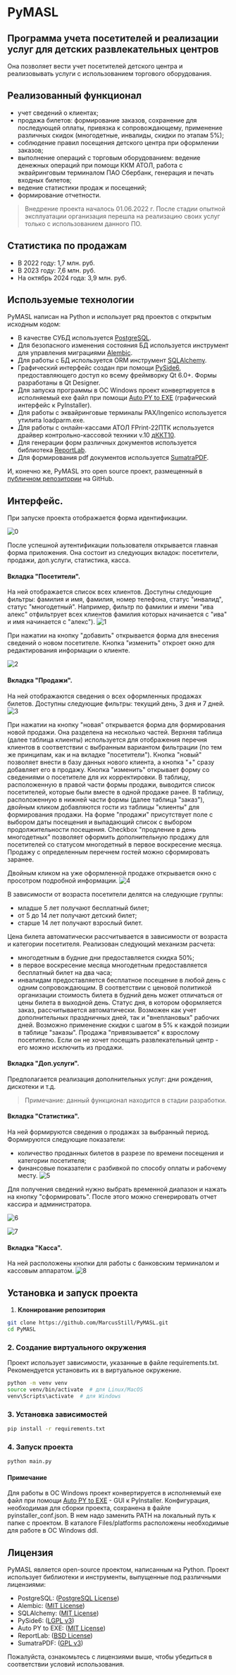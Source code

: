 # PyMASL
## Программа учета посетителей и реализации услуг для детских развлекательных центров


Она позволяет вести учет посетителей детского центра и реализовывать услуги с использованием торгового оборудования.

## Реализованный функционал

- учет сведений о клиентах;
- продажа билетов: формирование заказов, сохранение для последующей оплаты, привязка к сопровождающему, применение различных скидок (многодетные, инвалиды, скидки по этапам 5%);
- соблюдение правил посещения детского центра при оформлении заказов;
- выполнение операций с торговым оборудованием: ведение денежных операций при помощи ККМ АТОЛ, работа с эквайринговым терминалом ПАО Сбербанк, генерация и печать входных билетов;
- ведение статистики продаж и посещений;
- формирование отчетности.

> Внедрение проекта началось 01.06.2022 г. После стадии опытной эксплуатации организация перешла на реализацию своих услуг только с использованием данного ПО.

## Статистика по продажам

- В 2022 году: 1,7 млн. руб.
- В 2023 году: 7,6 млн. руб.
- На октябрь 2024 года: 3,9 млн. руб.



## Используемые технологии

PyMASL написан на Python и использует ряд проектов с открытым исходным кодом:
- В качестве СУБД используется [PostgreSQL](https://www.postgresql.org/).
- Для безопасного изменения состояния БД используется инструмент для управления миграциями [Alembic](https://alembic.sqlalchemy.org/).
- Для работы с БД используется ORM инструмент [SQLAlchemy](https://www.sqlalchemy.org/).
- Графический интерфейс создан при помощи [PySide6](https://pypi.org/project/PySide6/), предоставляющего доступ ко всему фреймворку Qt 6.0+. Формы разработаны в Qt Designer.
- Для запуска программы в ОС Windows проект конвертируется в исполняемый exe файл при помощи [Auto PY to EXE](https://pypi.org/project/auto-py-to-exe/) (графический интерфейс к PyInstaller).
- Для работы с эквайринговые терминалы PAX/Ingenico используется утилита loadparm.exe.
- Для работы с онлайн-кассами АТОЛ FPrint-22ПТК используется драйвер контрольно-кассовой техники v.10 [дККТ10](https://integration.atol.ru/api/).
- Для генерации форм различных документов используется библиотека [ReportLab](https://www.reportlab.com/).
- Для формирования pdf документов используется [SumatraPDF](https://www.sumatrapdfreader.org/).

И, конечно же, PyMASL это open source проект, размещенный в [публичном репозитории](https://github.com/MarcusStill/PyMASL) на GitHub.

## Интерфейс.
При запуске проекта отображается форма идентификации.

![0](https://github.com/user-attachments/assets/052e3ed4-9045-4915-ae57-ead3c6cee932)

После успешной аутентификации пользователя открывается главная форма приложения. Она состоит из следующих вкладок: посетители, продажи, доп.услуги, статистика, касса.

#### Вкладка "Посетители".
На ней отображается список всех клиентов. Доступны следующие фильтры: фамилия и имя, фамилия, номер телефона, статус "инвалид", статус "многодетный". Например, фильтр по фамилии и имени "ива алекс" отфильтрует всех клиентов фамилия которых начинается с "ива" и имя начинается с "алекс").
![1](https://github.com/user-attachments/assets/fd71e9cc-606c-4603-b87f-270eeef438f3)

При нажатии на кнопку "добавить" открывается форма для внесения сведений о новом посетителе. Кнопка "изменить" откроет окно для редактирования информации о клиенте.

![2](https://github.com/user-attachments/assets/56efe771-a520-4664-88c0-4dc4233d724c)

#### Вкладка "Продажи".
На ней отображаются сведения о всех оформленных продажах билетов. Доступны следующие фильтры: текущий день, 3 дня и 7 дней.
![3](https://github.com/user-attachments/assets/2a001c31-0a1e-4341-b7a9-fe1cebdb5215)

При нажатии на кнопку "новая" открывается форма для формирования новой продажи. Она разделена на несколько частей. Верхняя таблица (далее таблица клиенты) используется для отображения перечня клиентов в соответствии с выбранным вариантом фильтрации (по тем же принципам, как и на вкладке "посетители"). Кнопка "новый" позволяет внести в базу данных нового клиента, а кнопка "+" сразу добавляет его в продажу. Кнопка "изменить" открывает форму со сведениями о посетителе для их корректировки. В таблицу, расположенную в правой части формы продажи, выводится список посетителей, которые были вместе в одной продаже ранее. В таблицу, расположенную в нижней части формы (далее таблица "заказ"), двойным кликом добавляются гости из таблицы "клиенты" для формирования продажи.
На форме "продажи" присутствует поле с выбором даты посещения и выпадающий список с выбором продолжительности посещения. Checkbox "продление в день многодетных" позволяет оформить дополнительную продажу для посетителей со статусом многодетный в первое воскресение месяца. Продажу с определенным перечнем гостей можно сформировать заранее.

Двойным кликом на уже оформленной продаже открывается окно с просотром подробной информации.
![4](https://github.com/user-attachments/assets/267cc809-670b-4d7e-9fca-94e0d0e03d74)

В зависимости от возраста посетители делятся на следующие группы:
- младше 5 лет получают бесплатный билет;
- от 5 до 14 лет получают детский билет;
- старше 14 лет получают взрослый билет.

Цена билета автоматически рассчитывается в зависимости от возраста и категории посетителя. Реализован следующий механизм расчета:
- многодетным в будние дни предоставляется скидка 50%;
- в первое воскресение месяца многодетным предоставляется бесплатный билет на два часа;
- инвалидам предоставляется бесплатное посещение в любой день с одним сопровождающим.
В соответствии с ценовой политикой организации стоимость билета в будний день может отличаться от цены билета в выходной день. Статус дня, в котором оформляется заказ, рассчитывается автоматически. Возможен как учет дополнительных праздничных дней, так и "внеплановых" рабочих дней.
Возможно применение скидки с шагом в 5% к каждой позиции в таблице "заказы". Продажа "привязывается" к взрослому посетителю. Если он не хочет посещать развлекательный центр - его можно исключить из продажи.

#### Вкладка "Доп.услуги".
Предполагается реализация дополнительных услуг: дни рождения, дискотеки и т.д. 
> Примечание: данный функционал находится в стадии разработки.

#### Вкладка "Статистика".
На ней формируются сведения о продажах за выбранный период. Формируются следующие показатели:
- количество проданных билетов в разрезе по времени посещения и категории посетителя;
- финансовые показатели с разбивкой по способу оплаты и рабочему месту.
![5](https://github.com/user-attachments/assets/3aaa3661-3402-41cd-8b54-d12280ccbb5b)

Для получения сведений нужно выбрать временной диапазон и нажать на кнопку "сформировать". После этого можно сгенерировать отчет кассира и администратора.

![6](https://user-images.githubusercontent.com/69536339/182664347-2de36ef2-191f-4476-b599-b7b207358af1.jpg)

![7](https://user-images.githubusercontent.com/69536339/182665904-ddcece38-9dc6-4cb4-a6b6-a701c4d2c165.jpg)


#### Вкладка "Касса".
На ней расположены кнопки для работы с банковским терминалом и кассовым аппаратом.
![8](https://github.com/user-attachments/assets/29c12245-6c2c-4bab-9fce-4377f335acb0)


## Установка и запуск проекта
1. **Клонирование репозитория**

```bash
git clone https://github.com/MarcusStill/PyMASL.git
cd PyMASL
```
### 2. Создание виртуального окружения
Проект использует зависимости, указанные в файле requirements.txt. Рекомендуется установить их в виртуальное окружение.
```bash
python -m venv venv
source venv/bin/activate  # для Linux/MacOS
venv\Scripts\activate  # для Windows
```
### 3. Установка зависимостей
```bash
pip install -r requirements.txt
```
### 4. Запуск проекта
```bash
python main.py
```
#### Примечание
Для работы в ОС Windows проект конвертируется в исполняемый exe файл при помощи [Auto PY to EXE](https://pypi.org/project/auto-py-to-exe/) - GUI к PyInstaller.
Конфигурация, необходимая для сборки проекта, сохранена в файле pyinstaller_conf.json. В нем надо заменить PATH на локальный путь к папке с проектом.
В каталоге Files/platforms расположены необходимые для работе в ОС Windows ddl.

## Лицензия

PyMASL является open-source проектом, написанным на Python. Проект использует библиотеки и инструменты, выпущенные под различными лицензиями:

- PostgreSQL: ([PostgreSQL License](https://www.postgresql.org/about/licence/))
- Alembic: ([MIT License](https://github.com/sqlalchemy/alembic/blob/master/LICENSE))
- SQLAlchemy: ([MIT License](https://github.com/sqlalchemy/sqlalchemy/blob/main/LICENSE))
- PySide6: ([LGPL v3](https://doc.qt.io/qtforpython/licenses.html))
- Auto PY to EXE:  ([MIT License](https://github.com/brentvollebregt/auto-py-to-exe/blob/master/LICENSE))
- ReportLab: ([BSD License](https://www.reportlab.com/opensource/))
- SumatraPDF: ([GPL v3](https://www.sumatrapdfreader.org/free-pdf-reader))

Пожалуйста, ознакомьтесь с лицензиями выше, чтобы убедиться в соответствии условий использования.
